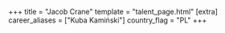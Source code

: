 +++
title = "Jacob Crane"
template = "talent_page.html"
[extra]
career_aliases = ["Kuba Kamiński"]
country_flag = "PL"
+++
